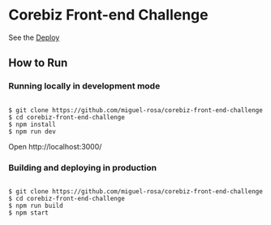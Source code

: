 <h1> Corebiz Front-end Challenge </h1>
See the <a href="https://corebiz-front-end-challenge.vercel.app/">Deploy</a>

<h2>How to Run</h2>
<h3>Running locally in development mode</h3>
<code>
$ git clone https://github.com/miguel-rosa/corebiz-front-end-challenge
$ cd corebiz-front-end-challenge 
$ npm install 
$ npm run dev
</code>
<p>Open http://localhost:3000/ </p>

<h3>Building and deploying in production</h3>
<code>
$ git clone https://github.com/miguel-rosa/corebiz-front-end-challenge
$ cd corebiz-front-end-challenge
$ npm run build
$ npm start 
</code>
